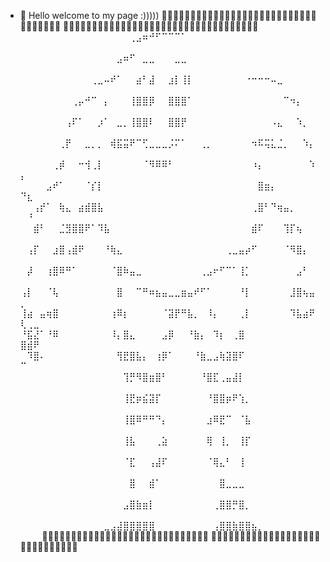 - 👋 Hello welcome to my page :)))))
💞️💞️💞️💞️💞️💞️💞️💞️💞️💞️💞️💞️💞️💞️💞️💞️💞️💞️💞️💞️💞️💞️💞️💞️💞️💞️💞️💞️💞️💞️💞️💞️💞️💞️
💞️💞️💞️💞️💞️💞️💞️💞️💞️💞️💞️💞️💞️💞️💞️💞️💞️💞️💞️💞️💞️💞️💞️💞️💞️💞️💞️💞️💞️💞️💞️💞️💞️💞️
⠀⠀⠀⠀⠀⠀⠀⠀⠀⠀⠀⠀⠀⠀⠀⠀⠀⢀⣠⠶⠚⠋⠉⠉⠉⠁⠀⠀⠀⠀⠀⠀⠀⠀⠀⠀⠀⠀⠀⠀⠀⠀⠀⠀⠀⠀⠀
⠀⠀⠀⠀⠀⠀⠀⠀⠀⠀⠀⠀⠀⠀⠀⣠⠶⠋⠀⣀⣀⠀⠀⠀⣀⣀⠀⠀⠀⠀⠀⠀⠀⠀⠀⠀⠀⠀⠀⠀⠀⠀⠀⠀⠀⠀⠀⠀⠀
⠀⠀⠀⠀⠀⠀⠀⠀⠀⠀⠀⢀⣀⠤⠞⠁⠀⠀⣴⠃⣼⠀⠀⣰⡇⢸⡇⠀⠀⠀⠀⠀⠀⠀⠀⠐⠒⠒⠒⠤⣀⠀⠀⠀⠀⠀⠀⠀⠀
⠀⠀⠀⠀⠀⠀⠀⠀⢀⡤⠚⠉⠀⡄⠀⠀⠀⢸⣿⣿⡿⠀⠀⣿⣿⣿⠁⠀⠀⠀⠀⠀⠀⠀⠀⠀⠀⠀⠀⠀⠀⠉⠲⡄⠀⠀⠀⠀⠀
⠀⠀⠀⠀⠀⠀⠀⢠⠏⠁⠀⠀⡰⠁⠀⣀⡀⢸⣿⣿⠇⠀⠀⣿⣿⡟⠀⠀⠀⠀⠀⠀⠀⠀⠀⠀⠀⠀⠀⠠⣄⠀⠀⠱⡀⠀⠀⠀⠀
⠀⠀⠀⠀⠀⠀⢀⡟⠀⠀⣀⡀⡀⠀⢾⣯⣭⠟⠉⢋⣀⣀⣀⡨⠍⠁⠀⠀⢀⡀⠀⠀⠀⠀⠀⠀⠲⠯⢭⣅⣈⡀⠀⠀⠱⡄⠀⠀⠀
⠀⠀⠀⠀⠀⢀⡾⠀⠀⠒⢺⢀⡇⠀⠀⠀⠀⠀⠀⠈⠻⠿⠿⠃⠀⠀⠀⠀⠀⠀⠀⠀⠀⠀⠀⠀⠰⡄⠀⠀⠀⠀⠀⠀⠀⠱⡄⠀⠀
⠀⠀⠀⠀⣠⠞⠁⠀⠀⠀⠈⡎⡇⠀⠀⠀⠀⠀⠀⠀⠀⠀⠀⠀⠀⠀⠀⠀⠀⠀⠀⠀⠀⠀⠀⠀⠀⣿⣶⡄⠀⠀⠀⠀⠀⠀⠙⣆⠀
⠀⠀⢠⡞⠁⠀⢷⣄⠀⣴⣾⣿⣧⠀⠀⠀⠀⠀⠀⠀⠀⠀⠀⠀⠀⠀⠀⠀⠀⠀⠀⠀⠀⠀⠀⠀⢀⣿⠃⠙⢶⣤⡀⠀⠀⠀⠀⠘⠀
⠀⠀⣾⠃⠀⠀⣈⣻⣿⣿⠟⠁⠹⣧⠀⠀⠀⠀⠀⠀⠀⠀⠀⠀⠀⠀⠀⠀⠀⠀⠀⠀⠀⠀⠀⠀⣾⠏⠀⠀⠀⢹⡏⢦⠀⠀⠀⠀⠀
⠀⢠⡏⠀⠀⣰⣿⢠⣾⠟⠀⠀⠀⠘⢷⣄⠀⠀⠀⠀⠀⠀⠀⠀⠀⠀⠀⠀⠀⠀⠀⠀⢀⣀⣤⡴⠋⠀⠀⠀⠀⠈⠻⣿⡄⠀⠀⠀⠀
⠀⡼⠀⠀⢰⣿⠿⠛⠁⠀⠀⠀⠀⠀⠈⣿⠷⣤⣀⠀⠀⠀⠀⠀⠀⠀⠀⠀⢀⣠⠖⠋⠉⠁⢸⡁⠀⠀⠀⠀⠀⠀⠀⣠⠃⠀⠀⠀⠀
⢠⡇⠀⠀⠈⢧⠀⠀⠀⠀⠀⠀⠀⠀⠀⣿⠀⠀⠉⠛⠶⣦⣤⣀⣀⣶⣤⠞⠋⠁⠀⠀⠀⠀⠘⡇⠀⠀⠀⠀⠀⠀⣸⣿⢦⣤⡀⠀⠀
⢸⣴⠀⣤⢶⣿⠀⠀⠀⠀⠀⠀⠀⠀⢰⠿⡆⠀⠀⠀⠀⠀⠈⣽⡟⠛⣧⡀⠀⠸⡄⠀⠀⠀⢀⡇⠀⠀⠀⠀⠀⠀⠹⣧⣴⠟⢇⢀⣀
⠘⣯⣜⠁⠘⠿⠀⠀⠀⠀⠀⠀⠀⠀⠸⡄⣿⣄⠀⠀⠀⠀⣠⡿⠀⠀⠘⣷⡄⠀⠹⡆⠀⢀⣿⠀⠀⠀⠀⠀⠀⠀⠀⠀⠀⠀⣿⣾⠟
⠀⠹⣿⠄⠀⠀⠀⠀⠀⠀⠀⠀⠀⠀⠀⢻⣟⣿⣧⡄⠀⢰⡿⠁⠀⠀⠀⠘⣷⣀⣠⢷⣽⣿⠏⠀⠀⠀⠀⠀⠀⠀⠀⠀⠀⠀⠉⠀⠀
⠀⠀⠀⠀⠀⠀⠀⠀⠀⠀⠀⠀⠀⠀⠀⠀⢹⡛⠻⣿⣶⣿⠃⠀⠀⠀⠀⠀⠘⣿⣏⢀⣤⣼⡇⠀⠀⠀⠀⠀⠀⠀⠀⠀⠀⠀⠀⠀⠀
⠀⠀⠀⠀⠀⠀⠀⠀⠀⠀⠀⠀⠀⠀⠀⠀⢸⣟⡶⣮⣽⡏⠀⠀⠀⠀⠀⠀⠀⠘⣿⣿⡶⠟⢱⡀⠀⠀⠀⠀⠀⠀⠀⠀⠀⠀⠀⠀⠀
⠀⠀⠀⠀⠀⠀⠀⠀⠀⠀⠀⠀⠀⠀⠀⠀⢸⣿⠿⠛⠛⠙⡄⠀⠀⠀⠀⠀⠀⣰⠿⣟⠉⠀⠈⣧⠀⠀⠀⠀⠀⠀⠀⠀⠀⠀⠀⠀⠀
⠀⠀⠀⠀⠀⠀⠀⠀⠀⠀⠀⠀⠀⠀⠀⠀⢸⣧⠀⠀⠀⢀⣵⠀⠀⠀⠀⠀⠀⢿⠀⢸⡀⠀⢸⡏⠀⠀⠀⠀⠀⠀⠀⠀⠀⠀⠀⠀⠀
⠀⠀⠀⠀⠀⠀⠀⠀⠀⠀⠀⠀⠀⠀⠀⠀⠈⣏⠀⠀⢠⣼⠏⠀⠀⠀⠀⠀⠀⠈⢿⣄⠃⠀⢸⠀⠀⠀⠀⠀⠀⠀⠀⠀⠀⠀⠀⠀⠀
⠀⠀⠀⠀⠀⠀⠀⠀⠀⠀⠀⠀⠀⠀⠀⠀⠀⣿⠀⠀⣾⠁⠀⠀⠀⠀⠀⠀⠀⠀⠀⣿⣀⣀⣀⠀⠀⠀⠀⠀⠀⠀⠀⠀⠀⠀⠀⠀⠀
⠀⠀⠀⠀⠀⠀⠀⠀⠀⠀⠀⠀⠀⠀⠀⠀⣠⣿⣷⣶⡇⠀⠀⠀⠀⠀⠀⠀⠀⠀⢀⣿⣿⡛⣿⡀⠀⠀⠀⠀⠀⠀⠀⠀⠀⠀⠀⠀⠀
⠀⠀⠀⠀⠀⠀⠀⠀⠀⠀⠀⠀⠀⣀⣠⣼⣿⣿⣿⣿⣿⠀⠀⠀⠀⠀⠀⠀⠀⠀⢠⣿⣿⣷⣿⣿⣦⡀⠀⠀⠀⠀⠀⠀⠀⠀⠀⠀⠀
💞️💞️💞️💞️💞️💞️💞️💞️💞️💞️💞️💞️💞️💞️💞️💞️💞️💞️💞️💞️💞️💞️💞️💞️💞️💞️💞️💞️💞️
💞️💞️💞️💞️💞️💞️💞️💞️💞️💞️💞️💞️💞️💞️💞️💞️💞️💞️💞️💞️💞️💞️💞️💞️💞️💞️💞️💞️💞️⠀


<!---
Yi-Jingg/Yi-Jingg is a ✨ special ✨ repository because its `README.md` (this file) appears on your GitHub profile.
You can click the Preview link to take a look at your changes.
--->
